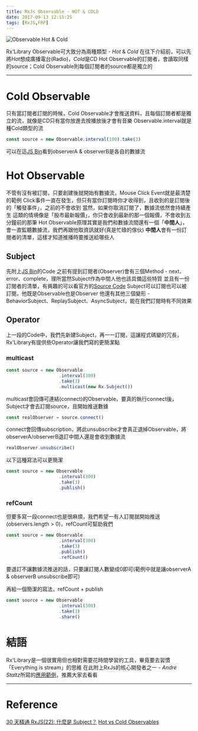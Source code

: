 ```yaml
---
title: RxJs Observable - HOT & COLD
date: 2017-09-13 12:15:25
tags: [RxJS,FRP]
---
```

![Observable Hot & Cold](https://image.slidesharecdn.com/untitled-150216041015-conversion-gate02/95/reactive-programming-with-rx-22-638.jpg?cb=1424081878 "截自Google Image")

Rx'Library Observable可大致分為兩種類型 - *Hot* & *Cold*
在往下介紹前，可以先將*Hot*想成廣播電台(Radio)，*Cold*是CD
Hot Observable的訂閱者，會讀取同樣的source；Cold Observable則每個訂閱者的source都是獨立的

***

# Cold Observable

只有當訂閱者訂閱的時候，Cold Observable才會推送資料，且每個訂閱者都是獨立的流，就像是CD只有當你放進去按播放後才會有音樂
Observable.interval就是種Cold類型的流

```javascript
const source = new Observable.interval(100).take(3)
```

可以在這[JS Bin](https://jsbin.com/kiwitozejo/1/edit?js,console)看到observerA & observerB是各自的數據流

# Hot Observable

不管有沒有被訂閱，只要創建後就開始有數據流，Mouse Click Event就是最清楚的範例
Click事件一直在發生，但只有當你訂閱時你才收得到，且收到的是訂閱後的「觸發事件」，之前的不會收到
當然，如果你取消訂閱了，數據流依然會持續產生
這類的情境像是「股市最新報價」，你只會收到最新的那一個報價，不會收到五分鐘前的那筆
Hot Observable原理其實是我們和數據流間還有一個「**中間人**」，會一直監聽數據流，我們再跟他取資訊就好(真是忙碌的傢伙)
**中間人**會有一份訂閱者的清單，這樣才知道推播時要推送給哪些人

## Subject

先附上[JS Bin](https://jsbin.com/fumakubupa/1/edit?js,console)的Code
之前有提到訂閱者(Observer)會有三個Method - next、error、complete，理所當然Subject作為中間人他也該具備這些特質
並且有一份訂閱者的清單，有興趣的可以看官方的[Source Code](https://github.com/ReactiveX/rxjs/blob/master/src/Subject.ts#L22)
Subject可以訂閱也可以被訂閱，他既是Observable也是Observer
他還有其他三個變形 - BehaviorSubject、ReplaySubject、AsyncSubject，能在我們訂閱時有不同效果

## Operator

上一段的Code中，我們先新建Subject，再一一訂閱，這讓程式碼變的冗長，Rx'Library有提供些Operator讓我們寫的更簡潔點

### multicast

```javascript
const source = new Observable
                    .interval(300)
                    .take(3)
                    .multicast(new Rx.Subject())
```

multicast會回傳可連結(connect)的Observable，要真的執行connect後，Subject才會去訂閱source，且開始推送數據

```javascript
const realObserver = source.connect()
```

connect會回傳subscription，將此unsubscribe才會真正退掉Observable，將observerA/observerB退訂中間人還是會收到數據流

```javascript
realObserver.unsubscribe()
```

以下這種寫法可以更簡潔

```javascript
const source = new Observable
                    .interval(300)
                    .take(3)
                    .publish()
```

### refCount

但要多寫一段connect也是很麻煩，我們希望一有人訂閱就開始推送(observers.length > 0)，refCount可幫助我們

```javascript
const source = new Observable
                    .interval(300)
                    .take(3)
                    .publish()
                    .refCount()
```

要退訂不讓數據流推送的話，只要讓訂閱人數變成0即可(範例中就是讓observerA & observerB unsubscribe即可)

再給一個簡潔的寫法，refCount + publish

```javascript
const source = new Observable
                    .interval(300)
                    .take(3)
                    .share()
```

# 結語

Rx'Library是一個很實用但也相對需要花時間學習的工具，畢竟要去習慣「Everything is stream」的思維
在此附上RxJs的核心開發者之一 - *Andre Staltz*所寫的[應用範例](http://jsfiddle.net/staltz/8jFJH/48/)，推薦大家去看看

***

# Reference

[30 天精通 RxJS(22): 什麼是 Subject？](http://ithelp.ithome.com.tw/articles/10188633)
[Hot vs Cold Observables](https://medium.com/@benlesh/hot-vs-cold-observables-f8094ed53339)
